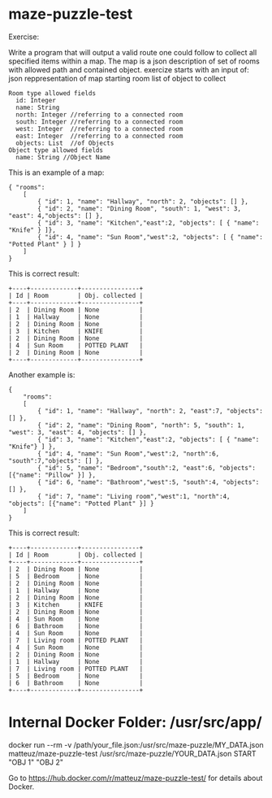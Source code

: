 # maze-puzzle-test

Exercise:

Write a program that will output a valid route one could follow to collect all specified items within a map. The map is a json description of set of rooms with allowed path and contained object.
exercize starts with an input of:
json reppresentation of map starting room
list of object to collect

```
Room type allowed fields
  id: Integer
  name: String
  north: Integer //referring to a connected room
  south: Integer //referring to a connected room
  west: Integer  //referring to a connected room
  east: Integer  //referring to a connected room
  objects: List  //of Objects
Object type allowed fields
  name: String //Object Name
```

This is an example of a map:
```
{ "rooms": 
	[
		{ "id": 1, "name": "Hallway", "north": 2, "objects": [] },
		{ "id": 2, "name": "Dining Room", "south": 1, "west": 3, "east": 4,"objects": [] },
		{ "id": 3, "name": "Kitchen","east":2, "objects": [ { "name": "Knife" } ]},
		{ "id": 4, "name": "Sun Room","west":2, "objects": [ { "name": "Potted Plant" } ] }
	]
}

```

This is correct result:
```
+----+-------------+----------------+
| Id | Room        | Obj. collected |
+----+-------------+----------------+
| 2  | Dining Room | None           |
| 1  | Hallway     | None           |
| 2  | Dining Room | None           |
| 3  | Kitchen     | KNIFE          |
| 2  | Dining Room | None           |
| 4  | Sun Room    | POTTED PLANT   |
| 2  | Dining Room | None           |
+----+-------------+----------------+
```

Another example is:
```
{
	"rooms":
	[
		{ "id": 1, "name": "Hallway", "north": 2, "east":7, "objects": [] },
		{ "id": 2, "name": "Dining Room", "north": 5, "south": 1, "west": 3, "east": 4, "objects": [] },
		{ "id": 3, "name": "Kitchen","east":2, "objects": [ { "name": "Knife"} ] },
		{ "id": 4, "name": "Sun Room","west":2, "north":6, "south":7,"objects": [] },
		{ "id": 5, "name": "Bedroom","south":2, "east":6, "objects": [{"name": "Pillow" }] },
		{ "id": 6, "name": "Bathroom","west":5, "south":4, "objects": [] },
		{ "id": 7, "name": "Living room","west":1, "north":4, "objects": [{"name": "Potted Plant" }] }
	]
}

```

This is correct result:
```
+----+-------------+----------------+
| Id | Room        | Obj. collected |
+----+-------------+----------------+
| 2  | Dining Room | None           |
| 5  | Bedroom     | None           |
| 2  | Dining Room | None           |
| 1  | Hallway     | None           |
| 2  | Dining Room | None           |
| 3  | Kitchen     | KNIFE          |
| 2  | Dining Room | None           |
| 4  | Sun Room    | None           |
| 6  | Bathroom    | None           |
| 4  | Sun Room    | None           |
| 7  | Living room | POTTED PLANT   |
| 4  | Sun Room    | None           |
| 2  | Dining Room | None           |
| 1  | Hallway     | None           |
| 7  | Living room | POTTED PLANT   |
| 5  | Bedroom     | None           |
| 6  | Bathroom    | None           |
+----+-------------+----------------+
```



# Internal Docker Folder: /usr/src/app/
docker run --rm -v /path/your_file.json:/usr/src/maze-puzzle/MY_DATA.json matteuz/maze-puzzle-test /usr/src/maze-puzzle/YOUR_DATA.json START "OBJ 1" "OBJ 2"


Go to https://hub.docker.com/r/matteuz/maze-puzzle-test/ for details about Docker.